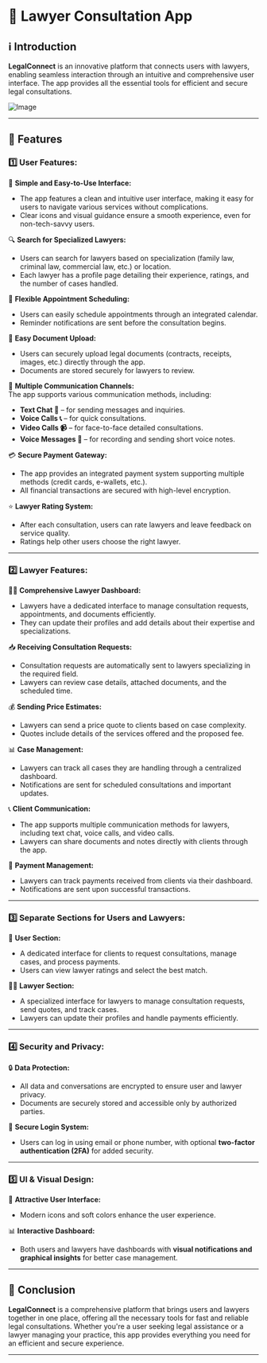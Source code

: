 # 📜  Lawyer Consultation App  

## ℹ️ Introduction  
**LegalConnect** is an innovative platform that connects users with lawyers, enabling seamless interaction through an intuitive and comprehensive user interface. The app provides all the essential tools for efficient and secure legal consultations.


![Image](https://github.com/user-attachments/assets/e492f3dc-2f9b-4026-939a-9d2b697a95b6)

---

## 🚀 Features  

### 1️⃣ User Features:  

👤 **Simple and Easy-to-Use Interface:**  
- The app features a clean and intuitive user interface, making it easy for users to navigate various services without complications.  
- Clear icons and visual guidance ensure a smooth experience, even for non-tech-savvy users.  

🔍 **Search for Specialized Lawyers:**  
- Users can search for lawyers based on specialization (family law, criminal law, commercial law, etc.) or location.  
- Each lawyer has a profile page detailing their experience, ratings, and the number of cases handled.  

📅 **Flexible Appointment Scheduling:**  
- Users can easily schedule appointments through an integrated calendar.  
- Reminder notifications are sent before the consultation begins.  

📂 **Easy Document Upload:**  
- Users can securely upload legal documents (contracts, receipts, images, etc.) directly through the app.  
- Documents are stored securely for lawyers to review.  

💬 **Multiple Communication Channels:**  
The app supports various communication methods, including:  
- **Text Chat 💬** – for sending messages and inquiries.  
- **Voice Calls 📞** – for quick consultations.  
- **Video Calls 📹** – for face-to-face detailed consultations.  
- **Voice Messages 🎤** – for recording and sending short voice notes.  

💳 **Secure Payment Gateway:**  
- The app provides an integrated payment system supporting multiple methods (credit cards, e-wallets, etc.).  
- All financial transactions are secured with high-level encryption.  

⭐ **Lawyer Rating System:**  
- After each consultation, users can rate lawyers and leave feedback on service quality.  
- Ratings help other users choose the right lawyer.  

---

### 2️⃣ Lawyer Features:  

👨‍💼 **Comprehensive Lawyer Dashboard:**  
- Lawyers have a dedicated interface to manage consultation requests, appointments, and documents efficiently.  
- They can update their profiles and add details about their expertise and specializations.  

📥 **Receiving Consultation Requests:**  
- Consultation requests are automatically sent to lawyers specializing in the required field.  
- Lawyers can review case details, attached documents, and the scheduled time.  

💰 **Sending Price Estimates:**  
- Lawyers can send a price quote to clients based on case complexity.  
- Quotes include details of the services offered and the proposed fee.  

📊 **Case Management:**  
- Lawyers can track all cases they are handling through a centralized dashboard.  
- Notifications are sent for scheduled consultations and important updates.  

📞 **Client Communication:**  
- The app supports multiple communication methods for lawyers, including text chat, voice calls, and video calls.  
- Lawyers can share documents and notes directly with clients through the app.  

💼 **Payment Management:**  
- Lawyers can track payments received from clients via their dashboard.  
- Notifications are sent upon successful transactions.  

---

### 3️⃣ Separate Sections for Users and Lawyers:  

👤 **User Section:**  
- A dedicated interface for clients to request consultations, manage cases, and process payments.  
- Users can view lawyer ratings and select the best match.  

👨‍💼 **Lawyer Section:**  
- A specialized interface for lawyers to manage consultation requests, send quotes, and track cases.  
- Lawyers can update their profiles and handle payments efficiently.  

---

### 4️⃣ Security and Privacy:  

🔒 **Data Protection:**  
- All data and conversations are encrypted to ensure user and lawyer privacy.  
- Documents are securely stored and accessible only by authorized parties.  

🔐 **Secure Login System:**  
- Users can log in using email or phone number, with optional **two-factor authentication (2FA)** for added security.  

---

### 5️⃣ UI & Visual Design:  

📱 **Attractive User Interface:**  
- Modern icons and soft colors enhance the user experience.  

📊 **Interactive Dashboard:**  
- Both users and lawyers have dashboards with **visual notifications and graphical insights** for better case management.  

---

## 🎯 Conclusion  
**LegalConnect** is a comprehensive platform that brings users and lawyers together in one place, offering all the necessary tools for fast and reliable legal consultations. Whether you're a user seeking legal assistance or a lawyer managing your practice, this app provides everything you need for an efficient and secure experience.  

---

